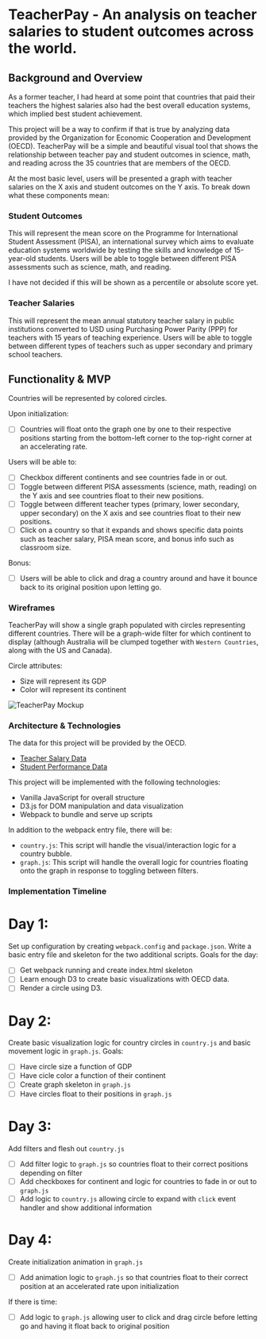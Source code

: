 # TeacherPay - An analysis on teacher salaries to student outcomes across the world.

## Background and Overview
As a former teacher, I had heard at some point that countries that paid their teachers the highest salaries also had the best overall education systems, which implied best student achievement.

This project will be a way to confirm if that is true by analyzing data provided by the Organization for Economic Cooperation and Development (OECD). TeacherPay will be a simple and beautiful visual tool that shows the relationship between teacher pay and student outcomes in science, math, and reading across the 35 countries that are members of the OECD.

At the most basic level, users will be presented a graph with teacher salaries on the X axis and student outcomes on the Y axis. To break down what these components mean:

### Student Outcomes
This will represent the mean score on the Programme for International Student Assessment (PISA), an international survey which aims to evaluate education systems worldwide by testing the skills and knowledge of 15-year-old students. Users will be able to toggle between different PISA assessments such as science, math, and reading.

I have not decided if this will be shown as a percentile or absolute score yet. 

### Teacher Salaries
This will represent the mean annual statutory teacher salary in public institutions converted to USD using Purchasing Power Parity (PPP) for teachers with 15 years of teaching experience. Users will be able to toggle between different types of teachers such as upper secondary and primary school teachers.

## Functionality & MVP

Countries will be represented by colored circles.

Upon initialization:

- [ ] Countries will float onto the graph one by one to their respective positions starting from the bottom-left corner to the top-right corner at an accelerating rate. 

Users will be able to:

- [ ] Checkbox different continents and see countries fade in or out.
- [ ] Toggle between different PISA assessments (science, math, reading) on the Y axis and see countries float to their new positions.
- [ ] Toggle between different teacher types (primary, lower secondary, upper secondary) on the X axis and see countries float to their new positions.
- [ ] Click on a country so that it expands and shows specific data points such as teacher salary, PISA mean score, and bonus info such as classroom size.

Bonus:
- [ ] Users will be able to click and drag a country around and have it bounce back to its original position upon letting go.

### Wireframes

TeacherPay will show a single graph populated with circles representing different countries. There will be a graph-wide filter for which continent to display (although Australia will be clumped together with `Western Countries`, along with the US and Canada).

Circle attributes:
 - Size will represent its GDP
 - Color will represent its continent
 
![TeacherPay Mockup](https://github.com/brillantewang/teacherpay/blob/master/TeacherPay.png)

### Architecture & Technologies

The data for this project will be provided by the OECD.
- [Teacher Salary Data](http://stats.oecd.org/viewhtml.aspx?datasetcode=EAG_TS_STA&lang=en#)
- [Student Performance Data](http://gpseducation.oecd.org/IndicatorExplorer?query=2&indicators=S000*S019*S004*S003*S002*N058*N059*S007*S008*S090*S006*S009*S010*S011*S012*S082*S083*S084*S085*S086*S087*S088*S089*N100*N101*N109*N110*N111*N112*N113*N114*N115*N116*N117*N118*N119*N120*N121*N122*N123*N124*N103*N106*N104*N107*S033*S052*N105*N108*N102*R000*R004*R003*R002*R007*R008*R090*R006*R009*R010*R011*R012*M000*M004*M003*M002*M007*M008*M090*M006*M009*M010*M011*M012*X019*X020*X021*X022*X023*X025*X026*X027*X028*X029*N090*N177*N178*N179*N180*N181*N091*S013*S091*S092*S014*S093*S094*S060*S053*S054*S055*S056*S057*S058*S059*R054*R055*R056*R057*R058*M057*M058*M054*M055*M056*M057*M058*S061*S062*S063*S064*S065*S066*R061*R062*R063*R064*R065*R066*M061*M062*M063*M064*M065*M066*S067*S068*S069*S070*S071*S072*S073*S074*S075*S015*S016*R073*R074*R075*M073*M074*M075*N093*N092*N001*N094*N095*N096*N097*S076*S077*S078*S079*N098*N099*S080*S081*S017*S018*N076*N062*N063*S026*S027*N137*N138*N139*N140*N010*N011*N141*N142*N125*N143*N144*S029*N145*N126*S040*S042*N146*N147*N148*N149*N150*N151*N152*N153*N154*N155*N156*N129*N019*N017*N018*N081*N158*N157*N159*N127*N128*N162*N163*N161*N164*N165*N166*N167*N168*N169*N170*N171*N172*N160*N173*N008*N020*N130*N131*N132*N133*N134*N135*N136*N009*N174*N175*N176)

This project will be implemented with the following technologies:

- Vanilla JavaScript for overall structure
- D3.js for DOM manipulation and data visualization
- Webpack to bundle and serve up scripts

In addition to the webpack entry file, there will be:

- `country.js`: This script will handle the visual/interaction logic for a country bubble. 
- `graph.js`: This script will handle the overall logic for countries floating onto the graph in response to toggling between filters. 

### Implementation Timeline
# Day 1:
Set up configuration by creating `webpack.config` and `package.json`. Write a basic entry file and skeleton for the two additional scripts. Goals for the day:

- [ ] Get webpack running and create index.html skeleton
- [ ] Learn enough D3 to create basic visualizations with OECD data.
- [ ] Render a circle using D3.

# Day 2:
Create basic visualization logic for country circles in `country.js` and basic movement logic in `graph.js`. Goals:

- [ ] Have circle size a function of GDP
- [ ] Have cicle color a function of their continent
- [ ] Create graph skeleton in `graph.js`
- [ ] Have circles float to their positions in `graph.js`

# Day 3:
Add filters and flesh out `country.js`

- [ ] Add filter logic to `graph.js` so countries float to their correct positions depending on filter
- [ ] Add checkboxes for continent and logic for countries to fade in or out to `graph.js`
- [ ] Add logic to `country.js` allowing circle to expand with `click` event handler and show additional information

# Day 4:
Create initialization animation in `graph.js`

- [ ] Add animation logic to `graph.js` so that countries float to their correct position at an accelerated rate upon initialization

If there is time:
- [ ] Add logic to `graph.js` allowing user to click and drag circle before letting go and having it float back to original position
